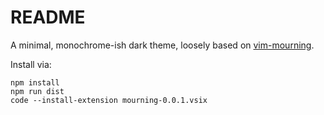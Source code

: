 # README

A minimal, monochrome-ish dark theme, loosely based on [vim-mourning][].

Install via:

    npm install
    npm run dist
    code --install-extension mourning-0.0.1.vsix


[vim-mourning]: https://github.com/zakj/vim-mourning
